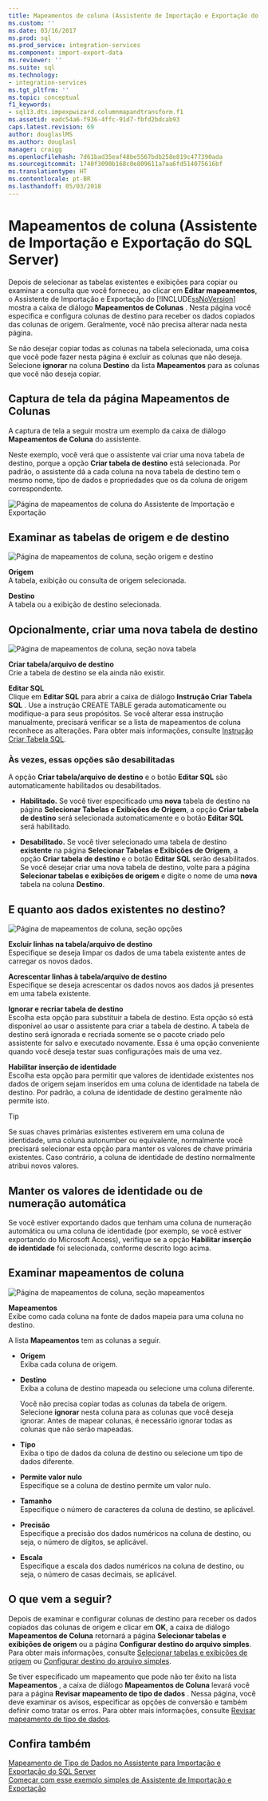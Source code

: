 ```yaml
---
title: Mapeamentos de coluna (Assistente de Importação e Exportação do SQL Server) | Microsoft Docs
ms.custom: ''
ms.date: 03/16/2017
ms.prod: sql
ms.prod_service: integration-services
ms.component: import-export-data
ms.reviewer: ''
ms.suite: sql
ms.technology:
- integration-services
ms.tgt_pltfrm: ''
ms.topic: conceptual
f1_keywords:
- sql13.dts.impexpwizard.columnmapandtransform.f1
ms.assetid: eadc54a6-f936-4ffc-91d7-fbfd2bdcab93
caps.latest.revision: 69
author: douglaslMS
ms.author: douglasl
manager: craigg
ms.openlocfilehash: 7d61bad35eaf48be5567bdb258e819c477390ada
ms.sourcegitcommit: 1740f3090b168c0e809611a7aa6fd514075616bf
ms.translationtype: HT
ms.contentlocale: pt-BR
ms.lasthandoff: 05/03/2018
---
```

# <a name="column-mappings-sql-server-import-and-export-wizard"></a>Mapeamentos de coluna (Assistente de Importação e Exportação do SQL Server)
  Depois de selecionar as tabelas existentes e exibições para copiar ou examinar a consulta que você forneceu, ao clicar em **Editar mapeamentos**, o Assistente de Importação e Exportação do [!INCLUDE[ssNoVersion](../../includes/ssnoversion-md.md)] mostra a caixa de diálogo **Mapeamentos de Colunas** . Nesta página você especifica e configura colunas de destino para receber os dados copiados das colunas de origem. Geralmente, você não precisa alterar nada nesta página.
  
Se não desejar copiar todas as colunas na tabela selecionada, uma coisa que você pode fazer nesta página é excluir as colunas que não deseja. Selecione **ignorar** na coluna **Destino** da lista **Mapeamentos** para as colunas que você não deseja copiar.
 
## <a name="screen-shot-of-the-column-mappings-page"></a>Captura de tela da página Mapeamentos de Colunas 
 A captura de tela a seguir mostra um exemplo da caixa de diálogo **Mapeamentos de Coluna** do assistente. 
 
 Neste exemplo, você verá que o assistente vai criar uma nova tabela de destino, porque a opção **Criar tabela de destino** está selecionada. Por padrão, o assistente dá a cada coluna na nova tabela de destino tem o mesmo nome, tipo de dados e propriedades que os da coluna de origem correspondente. 
  
 ![Página de mapeamentos de coluna do Assistente de Importação e Exportação](../../integration-services/import-export-data/media/column-mappings.png "Página de mapeamentos de coluna do Assistente de Importação e Exportação")  
  
## <a name="review-the-source-and-destination"></a>Examinar as tabelas de origem e de destino 
![Página de mapeamentos de coluna, seção origem e destino](../../integration-services/import-export-data/media/column-mappings-page-source-and-destination-section.png)

 **Origem**  
 A tabela, exibição ou consulta de origem selecionada.  
  
 **Destino**  
 A tabela ou a exibição de destino selecionada.  

## <a name="optionally-create-a-new-destination-table"></a>Opcionalmente, criar uma nova tabela de destino
![Página de mapeamentos de coluna, seção nova tabela](../../integration-services/import-export-data/media/column-mappings-page-new-table-section.png)

 **Criar tabela/arquivo de destino**  
 Crie a tabela de destino se ela ainda não existir.    
  
 **Editar SQL**  
Clique em **Editar SQL** para abrir a caixa de diálogo **Instrução Criar Tabela SQL** . Use a instrução CREATE TABLE gerada automaticamente ou modifique-a para seus propósitos. Se você alterar essa instrução manualmente, precisará verificar se a lista de mapeamentos de coluna reconhece as alterações. Para obter mais informações, consulte [Instrução Criar Tabela SQL](../../integration-services/import-export-data/create-table-sql-statement-sql-server-import-and-export-wizard.md).  

### <a name="sometimes-these-options-are-disabled"></a>Às vezes, essas opções são desabilitadas
A opção **Criar tabela/arquivo de destino** e o botão **Editar SQL** são automaticamente habilitados ou desabilitados.

-   **Habilitado.** Se você tiver especificado uma **nova** tabela de destino na página **Selecionar Tabelas e Exibições de Origem**, a opção **Criar tabela de destino** será selecionada automaticamente e o botão **Editar SQL** será habilitado.

-   **Desabilitado.** Se você tiver selecionado uma tabela de destino **existente** na página **Selecionar Tabelas e Exibições de Origem**, a opção **Criar tabela de destino** e o botão **Editar SQL** serão desabilitados. Se você desejar criar uma nova tabela de destino, volte para a página **Selecionar tabelas e exibições de origem** e digite o nome de uma **nova** tabela na coluna **Destino**.  

## <a name="what-about-existing-data-in-the-destination"></a>E quanto aos dados existentes no destino?
![Página de mapeamentos de coluna, seção opções](../../integration-services/import-export-data/media/column-mappings-page-options-section.png)

 **Excluir linhas na tabela/arquivo de destino**  
 Especifique se deseja limpar os dados de uma tabela existente antes de carregar os novos dados.  
  
 **Acrescentar linhas à tabela/arquivo de destino**  
 Especifique se deseja acrescentar os dados novos aos dados já presentes em uma tabela existente.  
  
 **Ignorar e recriar tabela de destino**  
 Escolha esta opção para substituir a tabela de destino. Esta opção só está disponível ao usar o assistente para criar a tabela de destino. A tabela de destino será ignorada e recriada somente se o pacote criado pelo assistente for salvo e executado novamente. Essa é uma opção conveniente quando você deseja testar suas configurações mais de uma vez.
  
 **Habilitar inserção de identidade**  
 Escolha esta opção para permitir que valores de identidade existentes nos dados de origem sejam inseridos em uma coluna de identidade na tabela de destino. Por padrão, a coluna de identidade de destino geralmente não permite isto.  
  
> [!TIP]
> Se suas chaves primárias existentes estiverem em uma coluna de identidade, uma coluna autonumber ou equivalente, normalmente você precisará selecionar esta opção para manter os valores de chave primária existentes.  Caso contrário, a coluna de identidade de destino normalmente atribui novos valores.  

## <a name="keep-your-autonumber-or-identity-values"></a>Manter os valores de identidade ou de numeração automática
Se você estiver exportando dados que tenham uma coluna de numeração automática ou uma coluna de identidade (por exemplo, se você estiver exportando do Microsoft Access), verifique se a opção **Habilitar inserção de identidade** foi selecionada, conforme descrito logo acima.

## <a name="review-column-mappings"></a>Examinar mapeamentos de coluna
![Página de mapeamentos de coluna, seção mapeamentos](../../integration-services/import-export-data/media/column-mappings-page-mappings-section.png)

 **Mapeamentos**  
 Exibe como cada coluna na fonte de dados mapeia para uma coluna no destino.
 
A lista **Mapeamentos** tem as colunas a seguir.  
  
-    **Origem**  
     Exiba cada coluna de origem.  
  
-   **Destino**  
    Exiba a coluna de destino mapeada ou selecione uma coluna diferente.
    
    Você não precisa copiar todas as colunas da tabela de origem. Selecione **ignorar** nesta coluna para as colunas que você deseja ignorar. Antes de mapear colunas, é necessário ignorar todas as colunas que não serão mapeadas.  
  
-   **Tipo**  
    Exiba o tipo de dados da coluna de destino ou selecione um tipo de dados diferente.
  
-   **Permite valor nulo**  
    Especifique se a coluna de destino permite um valor nulo.  
  
-   **Tamanho**  
    Especifique o número de caracteres da coluna de destino, se aplicável.  
  
-    **Precisão**  
    Especifique a precisão dos dados numéricos na coluna de destino, ou seja, o número de dígitos, se aplicável.  
  
 -   **Escala**  
    Especifique a escala dos dados numéricos na coluna de destino, ou seja, o número de casas decimais, se aplicável.  
  
## <a name="whats-next"></a>O que vem a seguir?  
 Depois de examinar e configurar colunas de destino para receber os dados copiados das colunas de origem e clicar em **OK**, a caixa de diálogo **Mapeamentos de Coluna** retornará a página **Selecionar tabelas e exibições de origem** ou a página **Configurar destino do arquivo simples**. Para obter mais informações, consulte [Selecionar tabelas e exibições de origem](../../integration-services/import-export-data/select-source-tables-and-views-sql-server-import-and-export-wizard.md) ou [Configurar destino do arquivo simples](../../integration-services/import-export-data/configure-flat-file-destination-sql-server-import-and-export-wizard.md).  
  
 Se tiver especificado um mapeamento que pode não ter êxito na lista **Mapeamentos** , a caixa de diálogo **Mapeamentos de Coluna** levará você para a página **Revisar mapeamento de tipo de dados** . Nessa página, você deve examinar os avisos, especificar as opções de conversão e também definir como tratar os erros. Para obter mais informações, consulte [Revisar mapeamento de tipo de dados](../../integration-services/import-export-data/review-data-type-mapping-sql-server-import-and-export-wizard.md).  
 
 ## <a name="see-also"></a>Confira também
[Mapeamento de Tipo de Dados no Assistente para Importação e Exportação do SQL Server](../../integration-services/import-export-data/data-type-mapping-in-the-sql-server-import-and-export-wizard.md)  
[Começar com esse exemplo simples de Assistente de Importação e Exportação](../../integration-services/import-export-data/get-started-with-this-simple-example-of-the-import-and-export-wizard.md)

